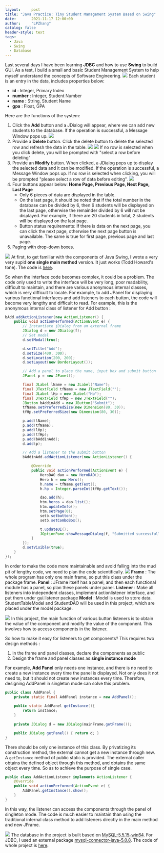 ```yaml
---
layout:     post
title: "Java Practice: Tiny Student Management System Based on Swing"
date:       2021-11-17 12:00:00
author:     "LPZhang"
catalog: false
header-style: text
tags: 
  - Java
  - Swing
  - Database
---
```


Last several days I have been learning **JDBC** and how to use **Swing** to build GUI. As a test, I build a small and basic Student Management System to help myself understand the concepts of Software Engineering.
![](/img/in-post/2021-11-17-JAVA/data.jpg)
Each student is an entry in the data, includes properties below:
- **id** : Integer, Primary Index 
- **number** : Integer, Student Number
- **name** : String, Student Name
- **gpa** : Float, GPA

Here are the functions of the system:
1. Click the **Add** button and a JDialog will appear, where we can add new students to the database. If the operation is successful, a Message Window pops up.
![](/img/in-post/2021-11-17-JAVA/add.jpg)
2. Provide a **Delete** button. Click the delete button to delete the selected row and refresh the data in the table.
![](/img/in-post/2021-11-17-JAVA/delete-true.jpg)
![](/img/in-post/2021-11-17-JAVA/delete-failure.jpg)
If no row is selected when you click delete, you will be prompted with "select a row before deleting"
3. Provide an **Modify** button. When clicked, a JDialog pops up to display the selected data and it can be modified. If the operation is successful, a Message Window pops up.
If no row is selected when clicking, you will be prompted "please select a row of data before editing".
![](/img/in-post/2021-11-17-JAVA/modify.jpg)
4. Four buttons appear below:
**Home Page, Previous Page, Next Page, Last Page**
   - Only 6 pieces of data are displayed in the table.
   - On the last page, it should be noted that if the total number in the database can be divided by 6, then 6 students will be displayed on the last page, otherwise the remainder divided by 6 will not be displayed. For example, if there are 20 students in total, 2 students will be displayed on the last page.
   - Button status requirements: If there is data on the next page, you can click the next page, otherwise the next page button is unavailable. The same is true for first page, previous page and last page.
5. Paging with drop-down boxes.

![](/img/in-post/2021-11-17-JAVA/frame.jpg)
At first, to get familiar with the components of Java Swing, I wrote a very very supid **one single main method** version. It just works (Todd Howard's tone). The code is [here](https://github.com/Ramer42/MyProgrammingLab/tree/master/java-jdbc/project).

So when the interface code becomes complex, it could be a problem. The code only used to write the interface will be very long, poor readability, difficult to maintain, and there are various anonymous internal classes, which is very difficult to locate. For example, to add JPanel for displaying various functional interfaces and add listeners to each button, the code will become very lengthy and difficult to read.
For example, this is the anonymous internal class of listener for Add button : 
```java
bAdd.addActionListener(new ActionListener() {
    public void actionPerformed(ActionEvent e) {
        // Instantiate jDialog from an external frame
        JDialog d = new JDialog(f);
        // Set modal
        d.setModal(true);

        d.setTitle("Add");
        d.setSize(400, 300);
        d.setLocation(200, 200);
        d.setLayout(new BorderLayout());

        // Add a panel to place the name, input box and submit button
        JPanel p = new JPanel();

        final JLabel lName = new JLabel("Name");
        final JTextField tfName = new JTextField("");
        final JLabel lHp = new JLabel("Hp");
        final JTextField tfHp = new JTextField("");
        JButton bAddinAdd = new JButton("Submit");
        tfName.setPreferredSize(new Dimension(80, 30));
        tfHp.setPreferredSize(new Dimension(80, 30));

        p.add(lName);
        p.add(tfName);
        p.add(lHp);
        p.add(tfHp);
        p.add(bAddinAdd);
        d.add(p);

        // Add a listener to the submit button
        bAddinAdd.addActionListener(new ActionListener() {

            @Override
            public void actionPerformed(ActionEvent e) {
                HeroDAO dao = new HeroDAO();
                Hero h = new Hero();
                h.name = tfName.getText();
                h.hp = Integer.parseInt(tfHp.getText());

                dao.add(h);
                htm.heros = dao.list();
                htm.updateInfo();
                htm.setPage(0);
                setb.setbutton();
                setb.setComboBox();

                t.updateUI();
                JOptionPane.showMessageDialog(f, "Submitted successfully");
            }
        });
        d.setVisible(true);
    }
});
```
In order to make the code more maintainable and avoid falling into the mud pit of lengthy code, we need to plan the code scientifically.
![](/img/in-post/2021-11-17-JAVA/packages.jpg)
**Frame** : The whole program has only one main frame, so put this class under the package frame.
**Panel** : JFrame itself has a panel, and then each functional module has a panel, so plan these panels under panel.
**Listener** : Make all listeners into independent classes, implement actionlistener interface, and put them under gui.listener package
**Model** : Model is used to store data. StudentTableModel and StudentDAO will be used in this project, which are placed under the model package.

![](/img/in-post/2021-11-17-JAVA/packages-1.jpg)
In this project, the main function of various button listeners is to obtain the value of the component and modify the value of the component. This involves how to access components in the listener.

So how to make it easy for listeners to get components? This requires two design methods :
1. In the frame and panel classes, declare the components as public
2. Design the frame and panel classes as **single instance mode**

For example, **Add Panel** only needs one instance, and there is no need to create a new instance every time the panel is displayed. Not only does it not need to, but it should not create new instances every time.
Therefore, designing AddPanel in singleton mode can solve this problem.
```java
public class AddPanel {
    private static final AddPanel instance = new AddPanel();
	
    public static AddPanel getInstance(){
        return instance;
    }
    
    private JDialog d = new JDialog(mainFrame.getFrame());

    public JDialog getPanel() { return d; }
}
```
There should be only one instance of this class. By privatizing its construction method, the external cannot get a new instance through new.
A `getInstance` method of public static is provided. The external caller obtains the defined object through this method, and obtains the same object every time. So as to achieve the purpose of single case.

```java
public class AddActionListener implements ActionListener {
    @Override
    public void actionPerformed(ActionEvent e) {
        AddPanel.getInstance().show();
    }
}
```
In this way, the listener can access the components through the panel of singleton mode. The code is much easier to maintain than using the traditional internal class method to add listeners directly in the main method and new JFrame.

![](/img/in-post/2021-11-17-JAVA/presentation.gif)
The database in the project is built based on [MySQL-5.5.15-win64](https://github.com/Ramer42/MyProgrammingLab/blob/master/java-jdbc/lib/mysql-connector-java-5.0.8-bin.jar). For JDBC, I used an external package [mysql-connector-java-5.0.8](https://github.com/Ramer42/MyProgrammingLab/blob/master/java-jdbc/lib/mysql-connector-java-5.0.8-bin.jar). 
The code of whole project is [here](https://github.com/Ramer42/MyProgrammingLab/tree/master/java-jdbc/projectNew).
